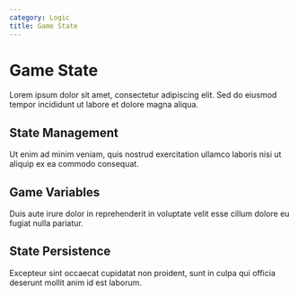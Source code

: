 ```yaml
---
category: Logic
title: Game State
---
```


# Game State

Lorem ipsum dolor sit amet, consectetur adipiscing elit. Sed do eiusmod tempor incididunt ut labore et dolore magna aliqua.

## State Management

Ut enim ad minim veniam, quis nostrud exercitation ullamco laboris nisi ut aliquip ex ea commodo consequat.

## Game Variables

Duis aute irure dolor in reprehenderit in voluptate velit esse cillum dolore eu fugiat nulla pariatur.

## State Persistence

Excepteur sint occaecat cupidatat non proident, sunt in culpa qui officia deserunt mollit anim id est laborum.